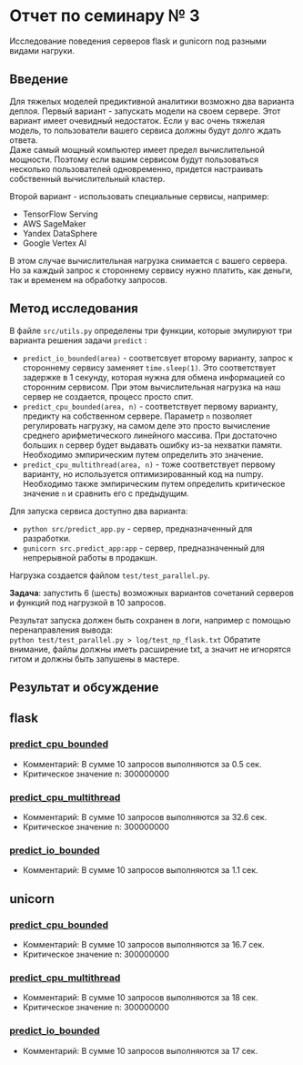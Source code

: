 # Отчет по семинару № 3
Исследование поведения серверов flask и gunicorn под разными видами нагруки.  

## Введение
Для тяжелых моделей предиктивной аналитики возможно два варианта деплоя. 
Первый вариант - запускать модели на своем сервере. 
Этот вариант имеет очевидный недостаток. 
Если у вас очень тяжелая модель, то пользователи вашего сервиса должны будут долго ждать ответа.  
Даже самый мощный компьютер имеет предел вычислительной мощности. 
Поэтому если вашим сервисом будут пользоваться несколько пользователей одновременно, придется настраивать собственный вычислительный кластер. 

Второй вариант - использовать специальные сервисы, например:  
- TensorFlow Serving
- AWS SageMaker
- Yandex DataSphere
- Google Vertex AI

В этом случае вычислительная нагрузка снимается с вашего сервера. 
Но за каждый запрос к стороннему сервису нужно платить, как деньги, так и временем на обработку запросов. 

## Метод исследования
В файле `src/utils.py` определены три функции, которые эмулируют три варианта решения задачи `predict` :
- `predict_io_bounded(area)` - соответсвует второму варианту, запрос к стороннему сервису заменяет `time.sleep(1)`. 
Это соответствует задержке в 1 секунду, которая нужна для обмена информацией со сторонним сервисом. 
При этом вычислительная нагрузка на наш сервер не создается, процесс просто спит. 
- `predict_cpu_bounded(area, n)` - соответствует первому варианту, предикту на собственном сервере. 
Параметр `n` позволяет регулировать нагрузку, на самом деле это просто вычисление среднего арифметического линейного массива. 
При достаточно больших `n` сервер будет выдавать ошибку из-за нехватки памяти. 
Необходимо эмпирическим путем определить это значение. 
- `predict_cpu_multithread(area, n)` - тоже соответствует первому варианту, но используется оптимизированный код на numpy. 
Необходимо также эмпирическим путем определить критическое значение `n` и сравнить его с предыдущим. 

Для запуска сервиса доступно два варианта: 
- `python src/predict_app.py` - сервер, предназначенный для разработки. 
- `gunicorn src.predict_app:app` - сервер, предназначенный для непрерывной работы в продакшн. 

Нагрузка создается файлом `test/test_parallel.py`.  

**Задача**: запустить 6 (шесть) возможных вариантов сочетаний серверов и функций под нагрузкой в 10 запросов. 

Результат запуска должен быть сохранен в логи, например с помощью перенаправления вывода:  
`python test/test_parallel.py > log/test_np_flask.txt` 
Обратите внимание, файлы должны иметь расширение txt, а значит не игнорятся гитом и должны быть запушены в мастере.  

## Результат и обсуждение
## flask

### [predict_cpu_bounded](../log/test_np_flask_1.txt)
- Комментарий: В сумме 10 запросов выполняются за 0.5 сек.
- Критическое значение n: 300000000

### [predict_cpu_multithread](../log/test_np_flask_2.txt)
- Комментарий: В сумме 10 запросов выполняются за 32.6 сек.
- Критическое значение n: 300000000

### [predict_io_bounded](../log/test_np_flask_3.txt)
- Комментарий: В сумме 10 запросов выполняются за 1.1 сек.

## unicorn

### [predict_cpu_bounded](../log/test_np_unicorn_1.txt)
- Комментарий: В сумме 10 запросов выполняются за 16.7 сек.
- Критическое значение n: 300000000

### [predict_cpu_multithread](../log/test_np_unicorn_2.txt)
- Комментарий: В сумме 10 запросов выполняются за 18 сек.
- Критическое значение n: 300000000

### [predict_io_bounded](../log/test_np_unicorn_3.txt)
- Комментарий: В сумме 10 запросов выполняются за 17 сек.

